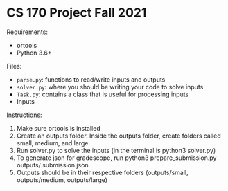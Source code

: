 # CS 170 Project Fall 2021

Requirements:
- ortools
- Python 3.6+

Files:
- `parse.py`: functions to read/write inputs and outputs
- `solver.py`: where you should be writing your code to solve inputs
- `Task.py`: contains a class that is useful for processing inputs
- Inputs 

Instructions:
1. Make sure ortools is installed
2. Create an outputs folder. Inside the outputs folder, create folders called small, medium, and large.
3. Run solver.py to solve the inputs
    (in the terminal is python3 solver.py)
4. To generate json for gradescope, run python3 prepare_submission.py outputs/ submission.json
5. Outputs should be in their respective folders (outputs/small, outputs/medium, outputs/large)




